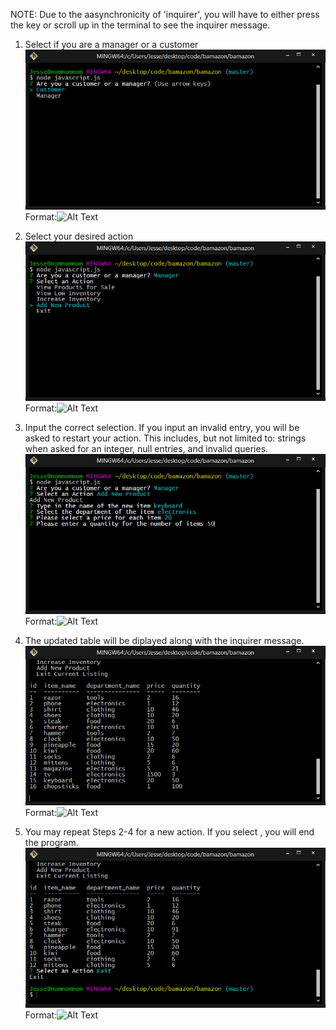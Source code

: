 NOTE: Due to the aasynchronicity of 'inquirer', you will have to either press the <up> key or scroll up in the terminal to see the inquirer message. 

1. Select if you are a manager or a customer 
![step1](/step1.png)
Format:![Alt Text](url)

2. Select your desired action
![step2](/step2.png)
Format:![Alt Text](url)

3. Input the correct selection. If you input an invalid entry, you will be asked to restart your action. This includes, but not limited to: strings when asked for an integer, null entries, and invalid queries. 
![step3](/step3.png)
Format:![Alt Text](url)

4. The updated table will be diplayed along with the inquirer message. 
![step4](/step4.png)
Format:![Alt Text](url)

5. You may repeat Steps 2-4 for a new action. If you select <Exit>, you will end the program. 
![step5](/step5.png)
Format:![Alt Text](url)